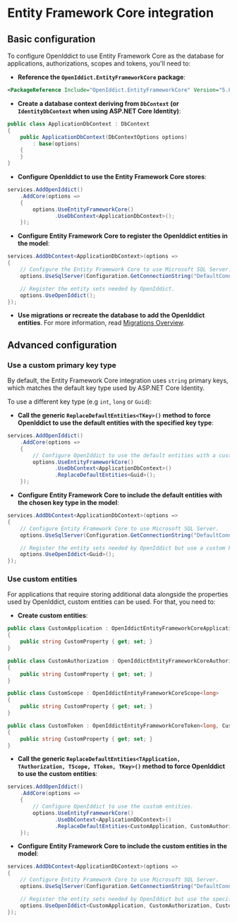 # Entity Framework Core integration <Badge type="info" text="core" />

## Basic configuration

To configure OpenIddict to use Entity Framework Core as the database for applications, authorizations, scopes and tokens, you'll need to:
  - **Reference the `OpenIddict.EntityFrameworkCore` package**:

  ```xml
  <PackageReference Include="OpenIddict.EntityFrameworkCore" Version="5.8.0" />
  ```

  - **Create a database context deriving from `DbContext` (or `IdentityDbContext` when using ASP.NET Core Identity)**:

  ```csharp
  public class ApplicationDbContext : DbContext
  {
      public ApplicationDbContext(DbContextOptions options)
          : base(options)
      {
      }
  }
  ```

  - **Configure OpenIddict to use the Entity Framework Core stores**:

  ```csharp
  services.AddOpenIddict()
      .AddCore(options =>
      {
          options.UseEntityFrameworkCore()
                 .UseDbContext<ApplicationDbContext>();
      });
  ```

  - **Configure Entity Framework Core to register the OpenIddict entities in the model**:

  ```csharp
  services.AddDbContext<ApplicationDbContext>(options =>
  {
      // Configure the Entity Framework Core to use Microsoft SQL Server.
      options.UseSqlServer(Configuration.GetConnectionString("DefaultConnection"));

      // Register the entity sets needed by OpenIddict.
      options.UseOpenIddict();
  });
  ```

  - **Use migrations or recreate the database to add the OpenIddict entities**.
For more information, read [Migrations Overview](https://docs.microsoft.com/en-us/ef/core/managing-schemas/migrations/).

## Advanced configuration

### Use a custom primary key type

By default, the Entity Framework Core integration uses `string` primary keys, which matches the default key type used by ASP.NET Core Identity.

To use a different key type (e.g `int`, `long` or `Guid`):
  - **Call the generic `ReplaceDefaultEntities<TKey>()` method to force OpenIddict to use the default entities with the specified key type**:

  ```csharp
  services.AddOpenIddict()
      .AddCore(options =>
      {
          // Configure OpenIddict to use the default entities with a custom key type.
          options.UseEntityFrameworkCore()
                 .UseDbContext<ApplicationDbContext>()
                 .ReplaceDefaultEntities<Guid>();
      });
  ```

  - **Configure Entity Framework Core to include the default entities with the chosen key type in the model**:

  ```csharp
  services.AddDbContext<ApplicationDbContext>(options =>
  {
      // Configure Entity Framework Core to use Microsoft SQL Server.
      options.UseSqlServer(Configuration.GetConnectionString("DefaultConnection"));

      // Register the entity sets needed by OpenIddict but use a custom key type.
      options.UseOpenIddict<Guid>();
  });
  ```

### Use custom entities

For applications that require storing additional data alongside the properties used by OpenIddict, custom entities can be used. For that, you need to:
  - **Create custom entities**:

  ```csharp
  public class CustomApplication : OpenIddictEntityFrameworkCoreApplication<long, CustomAuthorization, CustomToken>
  {
      public string CustomProperty { get; set; }
  }

  public class CustomAuthorization : OpenIddictEntityFrameworkCoreAuthorization<long, CustomApplication, CustomToken>
  {
      public string CustomProperty { get; set; }
  }

  public class CustomScope : OpenIddictEntityFrameworkCoreScope<long>
  {
      public string CustomProperty { get; set; }
  }

  public class CustomToken : OpenIddictEntityFrameworkCoreToken<long, CustomApplication, CustomAuthorization>
  {
      public string CustomProperty { get; set; }
  }
  ```

  - **Call the generic `ReplaceDefaultEntities<TApplication, TAuthorization, TScope, TToken, TKey>()` method to force OpenIddict to use the custom entities**:

  ```csharp
  services.AddOpenIddict()
      .AddCore(options =>
      {
          // Configure OpenIddict to use the custom entities.
          options.UseEntityFrameworkCore()
                 .UseDbContext<ApplicationDbContext>()
                 .ReplaceDefaultEntities<CustomApplication, CustomAuthorization, CustomScope, CustomToken, long>();
      });
  ```

  - **Configure Entity Framework Core to include the custom entities in the model**:

  ```csharp
  services.AddDbContext<ApplicationDbContext>(options =>
  {
      // Configure Entity Framework Core to use Microsoft SQL Server.
      options.UseSqlServer(Configuration.GetConnectionString("DefaultConnection"));

      // Register the entity sets needed by OpenIddict but use the specified entities instead of the default ones.
      options.UseOpenIddict<CustomApplication, CustomAuthorization, CustomScope, CustomToken, long>();
  });
  ```
